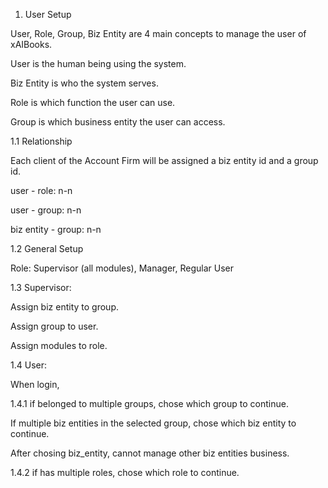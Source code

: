 1. User Setup

User, Role, Group, Biz Entity are 4 main concepts to manage the user of xAIBooks.

User is the human being using the system.

Biz Entity is who the system serves. 

Role is which function the user can use.

Group is which business entity the user can access.

1.1 Relationship

Each client of the Account Firm will be assigned a biz entity id and a group id. 

user - role: n-n

user - group: n-n

biz entity - group: n-n


1.2 General Setup

Role: Supervisor (all modules), Manager, Regular User


1.3 Supervisor:

Assign biz entity to group.

Assign group to user.

Assign modules to role.

1.4 User:

When login, 

1.4.1 if belonged to multiple groups, chose which group to continue.

If multiple biz entities in the selected group, chose which biz entity to continue. 

After chosing biz_entity, cannot manage other biz entities business.

1.4.2 if has multiple roles, chose which role to continue.


